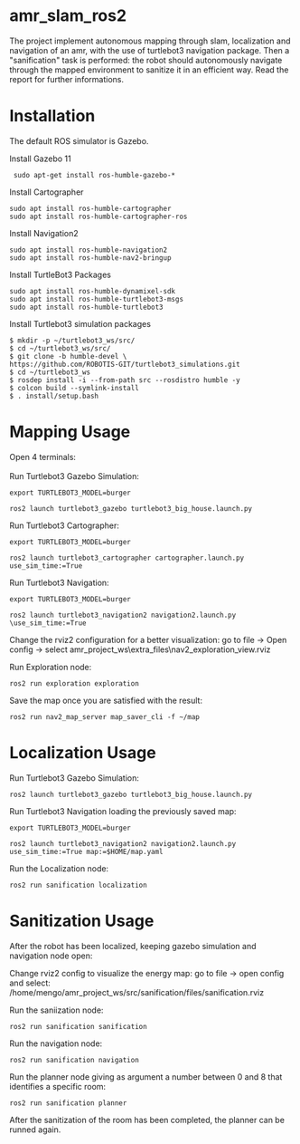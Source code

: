 # amr_slam_ros2
The project implement autonomous mapping through slam, localization and navigation of an amr, with the use of turtlebot3 navigation package. Then a "sanification" task is performed: the robot should autonomously navigate through the mapped environment to sanitize it in an efficient way. Read the report for further informations.

# Installation
The default ROS simulator is Gazebo. 

Install Gazebo 11
```console
 sudo apt-get install ros-humble-gazebo-*
```
 Install Cartographer
 ```console
sudo apt install ros-humble-cartographer
sudo apt install ros-humble-cartographer-ros
```
Install Navigation2
 ```console
sudo apt install ros-humble-navigation2
sudo apt install ros-humble-nav2-bringup
```
Install TurtleBot3 Packages
 ```console
sudo apt install ros-humble-dynamixel-sdk
sudo apt install ros-humble-turtlebot3-msgs
sudo apt install ros-humble-turtlebot3
```

Install Turtlebot3 simulation packages
 ```console
$ mkdir -p ~/turtlebot3_ws/src/
$ cd ~/turtlebot3_ws/src/
$ git clone -b humble-devel \
https://github.com/ROBOTIS-GIT/turtlebot3_simulations.git
$ cd ~/turtlebot3_ws
$ rosdep install -i --from-path src --rosdistro humble -y
$ colcon build --symlink-install
$ . install/setup.bash
```

# Mapping Usage
Open 4 terminals:<br />
<br />
Run Turtlebot3 Gazebo Simulation:
```console
export TURTLEBOT3_MODEL=burger
```
```console
ros2 launch turtlebot3_gazebo turtlebot3_big_house.launch.py
```

Run Turtlebot3 Cartographer:
```console
export TURTLEBOT3_MODEL=burger
```
```console
ros2 launch turtlebot3_cartographer cartographer.launch.py use_sim_time:=True 
```

Run Turtlebot3 Navigation:
```console
export TURTLEBOT3_MODEL=burger
```
```console
ros2 launch turtlebot3_navigation2 navigation2.launch.py \use_sim_time:=True 
```
Change the rviz2 configuration for a better visualization: go to file -> Open config -> select amr_project_ws\extra_files\nav2_exploration_view.rviz

Run Exploration node:
```console
ros2 run exploration exploration
```

Save the map once you are satisfied with the result:
```console
ros2 run nav2_map_server map_saver_cli -f ~/map
```

# Localization Usage
Run Turtlebot3 Gazebo Simulation:
```console
ros2 launch turtlebot3_gazebo turtlebot3_big_house.launch.py
```

Run Turtlebot3 Navigation loading the previously saved map:
```console
export TURTLEBOT3_MODEL=burger
```
```console
ros2 launch turtlebot3_navigation2 navigation2.launch.py use_sim_time:=True map:=$HOME/map.yaml
```

Run the Localization node:
```console
ros2 run sanification localization
```

# Sanitization Usage
After the robot has been localized, keeping gazebo simulation and navigation node open:<br />

Change rviz2 config to visualize the energy map: go to file -> open config and select: /home/mengo/amr_project_ws/src/sanification/files/sanification.rviz

Run the saniization node:
```console
ros2 run sanification sanification
```

Run the navigation node:
```console
ros2 run sanification navigation
```

Run the planner node giving as argument a number between 0 and 8 that identifies a specific room:
```console
ros2 run sanification planner
```

After the sanitization of the room has been completed, the planner can be runned again.

